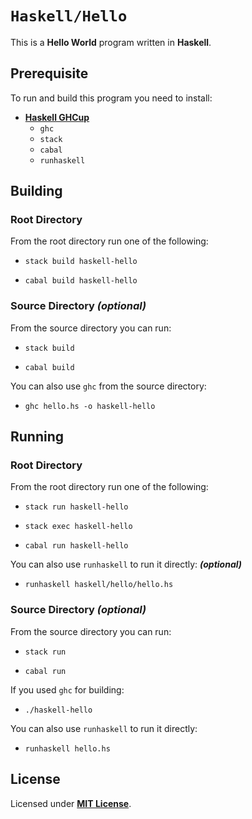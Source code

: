 # `Haskell/Hello`

This is a **Hello World** program written in **Haskell**.

## Prerequisite

To run and build this program you need to install:

* [**Haskell GHCup**](https://www.haskell.org/ghcup/install/)
  * `ghc`
  * `stack`
  * `cabal`
  * `runhaskell`

## Building

### Root Directory

From the root directory run one of the following:

* ```
  stack build haskell-hello
  ```
* ```
  cabal build haskell-hello
  ```

### Source Directory _(optional)_

From the source directory you can run:

* ```
  stack build
  ```
* ```
  cabal build
  ```

You can also use `ghc` from the source directory:

* ```
  ghc hello.hs -o haskell-hello
  ```

## Running

### Root Directory

From the root directory run one of the following:

* ```
  stack run haskell-hello
  ```
* ```
  stack exec haskell-hello
  ```
* ```
  cabal run haskell-hello
  ```

You can also use `runhaskell` to run it directly: _**(optional)**_

* ```
  runhaskell haskell/hello/hello.hs
  ```

### Source Directory _(optional)_

From the source directory you can run:

* ```
  stack run
  ```
* ```
  cabal run
  ```

If you used `ghc` for building:

* ```
  ./haskell-hello
  ```

You can also use `runhaskell` to run it directly:

* ```
  runhaskell hello.hs
  ```

## License

Licensed under [**MIT License**](LICENSE).
